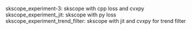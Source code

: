 skscope_experiment-3: skscope with cpp loss and cvxpy
skscope_experiment_jit: skscope with py loss 
skscope_experiment_trend_filter: skscope with jit and cvxpy for trend filter